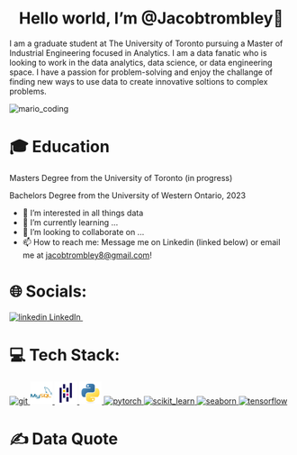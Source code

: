 <h1 align="center">Hello world, I’m @Jacobtrombley👋</h1>

I am a graduate student at The University of Toronto pursuing a Master of Industrial Engineering focused in Analytics. I am a data fanatic who is looking to work in the data analytics, data science, or data engineering space. I have a passion for problem-solving and enjoy the challange of finding new ways to use data to create innovative soltions to complex problems. 

![mario_coding](https://github.com/Jacobtrombley/images-in-readme/assets/124385220/0ac7f5ec-9c22-4652-8641-dcdbbe223bdb)

<h1 align="left"> 🎓 Education</h1>
Masters Degree from the University of Toronto (in progress) 

Bachelors Degree from the University of Western Ontario, 2023

- 👀 I’m interested in all things data
- 🌱 I’m currently learning ...
- 💞️ I’m looking to collaborate on ...
- 📫 How to reach me: Message me on Linkedin (linked below) or email me at jacobtrombley8@gmail.com!


<h1 align="left"> 🌐 Socials:</h1> 

<p>
  <a href="https://www.linkedin.com/[removed]](https://git-scm.com/](https://www.linkedin.com/in/jacob-trombley/" rel="nofollow noreferrer">
    <img src="https://i.stack.imgur.com/gVE0j.png" alt="linkedin"> LinkedIn
  </a> &nbsp; 

</p>


<p align="left">
</p>

# 💻 Tech Stack:

<p align="left"> <a href="https://git-scm.com/" target="_blank" rel="noreferrer"> <img src="https://www.vectorlogo.zone/logos/git-scm/git-scm-icon.svg" alt="git" width="40" height="40"/> </a> <a href="https://www.mysql.com/" target="_blank" rel="noreferrer"> <img src="https://raw.githubusercontent.com/devicons/devicon/master/icons/mysql/mysql-original-wordmark.svg" alt="mysql" width="40" height="40"/> </a> <a href="https://pandas.pydata.org/" target="_blank" rel="noreferrer"> <img src="https://raw.githubusercontent.com/devicons/devicon/2ae2a900d2f041da66e950e4d48052658d850630/icons/pandas/pandas-original.svg" alt="pandas" width="40" height="40"/> </a> <a href="https://www.python.org" target="_blank" rel="noreferrer"> <img src="https://raw.githubusercontent.com/devicons/devicon/master/icons/python/python-original.svg" alt="python" width="40" height="40"/> </a> <a href="https://pytorch.org/" target="_blank" rel="noreferrer"> <img src="https://www.vectorlogo.zone/logos/pytorch/pytorch-icon.svg" alt="pytorch" width="40" height="40"/> </a> <a href="https://scikit-learn.org/" target="_blank" rel="noreferrer"> <img src="https://upload.wikimedia.org/wikipedia/commons/0/05/Scikit_learn_logo_small.svg" alt="scikit_learn" width="40" height="40"/> </a> <a href="https://seaborn.pydata.org/" target="_blank" rel="noreferrer"> <img src="https://seaborn.pydata.org/_images/logo-mark-lightbg.svg" alt="seaborn" width="40" height="40"/> </a> <a href="https://www.tensorflow.org" target="_blank" rel="noreferrer"> <img src="https://www.vectorlogo.zone/logos/tensorflow/tensorflow-icon.svg" alt="tensorflow" width="40" height="40"/> </a> </p>


# ✍️ Data Quote

<!---

- 👀 I’m interested in ...
- 🌱 I’m currently learning ...
- 💞️ I’m looking to collaborate on ...
- 📫 How to reach me ...
Jacobtrombley/Jacobtrombley is a ✨ special ✨ repository because its `README.md` (this file) appears on your GitHub profile.
You can click the Preview link to take a look at your changes.
Link to [sitename](url)
--->
